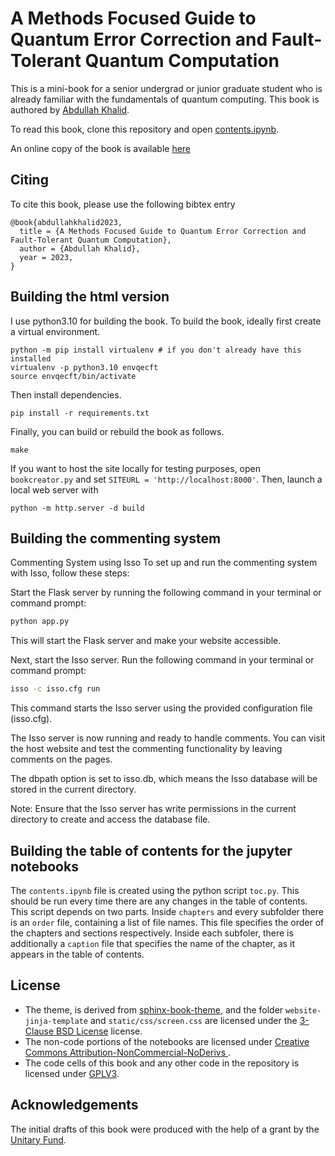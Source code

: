 # A Methods Focused Guide to Quantum Error Correction and Fault-Tolerant Quantum Computation

This is a mini-book for a senior undergrad or junior graduate student who is already familiar with the fundamentals of quantum computing. This book is authored by [Abdullah Khalid](https://abdullahkhalid.com/).

To read this book, clone this repository and open [contents.ipynb](contents.ipynb).

An online copy of the book is available [here](https://abdullahkhalid.com/qecft/)

## Citing

To cite this book, please use the following bibtex entry
```
@book{abdullahkhalid2023,
  title = {A Methods Focused Guide to Quantum Error Correction and Fault-Tolerant Quantum Computation},
  author = {Abdullah Khalid},
  year = 2023,
}
```

## Building the html version

I use python3.10 for building the book. To build the book, ideally first create a virtual environment.
```
python -m pip install virtualenv # if you don't already have this installed
virtualenv -p python3.10 envqecft
source envqecft/bin/activate
```

Then install dependencies.
```
pip install -r requirements.txt
```

Finally, you can build or rebuild the book as follows. 

```
make
```

If you want to host the site locally for testing purposes, open `bookcreator.py` and set `SITEURL = 'http://localhost:8000'`. Then, launch a local web server with

```
python -m http.server -d build
```

## Building the commenting system
Commenting System using Isso
To set up and run the commenting system with Isso, follow these steps:

Start the Flask server by running the following command in your terminal or command prompt:

```bash
python app.py
```
This will start the Flask server and make your website accessible.

Next, start the Isso server. Run the following command in your terminal or command prompt:

```bash
isso -c isso.cfg run
```
This command starts the Isso server using the provided configuration file (isso.cfg).

The Isso server is now running and ready to handle comments. You can visit the host website and test the commenting functionality by leaving comments on the pages.

The dbpath option is set to isso.db, which means the Isso database will be stored in the current directory.

Note: Ensure that the Isso server has write permissions in the current directory to create and access the database file.


## Building the table of contents for the jupyter notebooks
The `contents.ipynb` file is created using the python script `toc.py`. This should be run every time there are any changes in the table of contents. This script depends on two parts. Inside `chapters` and every subfolder there is an `order` file, containing a list of file names. This file specifies the order of the chapters and sections respectively. Inside each subfoler, there is additionally a `caption` file that specifies the name of the chapter, as it appears in the table of contents.

## License

* The theme, is derived from [sphinx-book-theme](https://github.com/executablebooks/sphinx-book-theme), and the folder `website-jinja-template` and `static/css/screen.css` are licensed under the [3-Clause BSD License](LICENSE-bsd-3-clause) license.
* The non-code portions of the notebooks are licensed under  [Creative Commons Attribution-NonCommercial-NoDerivs ](LICENSE-CC-BY-NC-ND).
* The code cells of this book and any other code in the repository is licensed under [GPLV3](LICENSE-GPL3).

## Acknowledgements

The initial drafts of this book were produced with the help of a grant by the [Unitary Fund](https://unitary.fund/grants.html).


